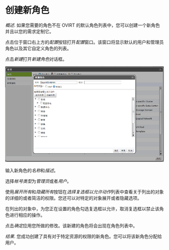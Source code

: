 # 创建新角色

*概述*.
如果您需要的角色不在 OVIRT
的默认角色列表中，您可以创建一个新角色并且以您的需求定制它。

点击位于窗口右上方的*配置*按钮打开*配置*窗口。该窗口将显示默认的用户和管理员角色以及其它自定义角色的列表。

点击*新建*打开*新建角色*对话框。

![新建角色对话框](../images/Users_and_Roles-New_Role_Dialog.png)

输入新角色的*名称*和*描述*。

选择*帐号类型*为*管理员*或者*用户*。

使用*展开所有*和*隐藏所有*按钮在*选择复选框以允许动作*列表中查看关于列出的对象的详细的或者简洁的权限。您还可以对特定的对象展开或者隐藏选项。

在列出的对象中，为您正在设置的角色勾选复选框以允许，取消复选框以禁止该角色进行相应的操作。

点击*确定*应用您所做的修改。该新建的角色将会出现在角色列表中。

*结果*.
您成功创建了具有对于特定资源的权限的新角色。您可以将该新角色分配给用户。
